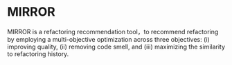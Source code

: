 # MIRROR
MIRROR is a refactoring recommendation tool，to recommend refactoring by employing a multi-objective optimization across three objectives: (i) improving quality, (ii) removing code smell, and (iii) maximizing the similarity to refactoring history.
